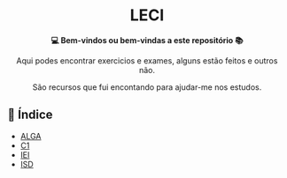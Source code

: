 <h1 align="center">LECI</h1>



<div align="center">
  <strong>💻 Bem-vindos ou bem-vindas a este repositório 📚</strong>
</div>

<div align="center">
  <p>Aqui podes encontrar exercicios e exames, alguns estão feitos e outros não.</p>
  <p>São recursos que fui encontando para ajudar-me nos estudos.</p>
</div>

## 📖 Índice

- [ALGA]((https://github.com/joanassantiago/LECI/tree/main/1%20ano/1%20semestre/ALGA))
- [C1](https://github.com/joanassantiago/LECI/tree/main/1%20ano/1%20semestre/C1)
- [IEI](https://github.com/joanassantiago/LECI/tree/main/1%20ano/1%20semestre/IEI)
- [ISD](https://github.com/joanassantiago/LECI/tree/main/1%20ano/1%20semestre/ISD)
